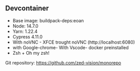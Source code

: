 ## Devcontainer

- Base image: buildpack-deps:eoan
- Node: 14.7.0
- Yarn: 1.22.4
- Cypress 4.11.0
- With noVNC - XFCE trought noVNC (http://localhost:6080)
- with Google-chrome- With Vscode- docker preinstalled
- Zsh + Oh my zsh!

Git repository: https://github.com/zed-vision/monorepo

